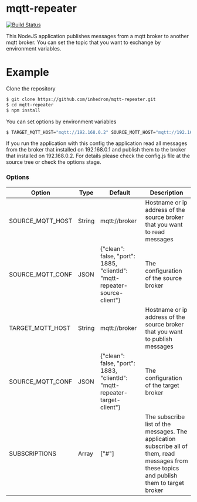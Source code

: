 # mqtt-repeater 

[![Build Status](https://travis-ci.com/maydemirx/mqtt-repeater.svg?branch=master)](https://travis-ci.com/maydemirx/mqtt-repeater)

This NodeJS application publishes messages from a mqtt broker to another mqtt broker. You can set the topic that you want to exchange by environment variables.

Example
=======

Clone the repository
```bash
$ git clone https://github.com/inhedron/mqtt-repeater.git
$ cd mqtt-repeater
$ npm install
```

You can set options by environment variables
```bash
$ TARGET_MQTT_HOST="mqtt://192.168.0.2" SOURCE_MQTT_HOST="mqtt://192.168.0.1" node index.js
```

If you run the application with this config the application read all messages from the broker that installed on 192.168.0.1 and publish them to the broker that installed on 192.168.0.2. For details please check the config.js file at the source tree or check the options stage.

### Options

Option                 | Type          | Default              | Description
-----------------------|---------------|----------------------|----------------------------
SOURCE_MQTT_HOST | String | mqtt://broker | Hostname or ip address of the source broker that you want to read messages 
SOURCE_MQTT_CONF | JSON   | {"clean": false, "port": 1885, "clientId": "mqtt-repeater-source-client"} | The configuration of the source broker
TARGET_MQTT_HOST | String | mqtt://broker | Hostname or ip address of the source broker that you want to publish messages 
SOURCE_MQTT_CONF | JSON   | {"clean": false, "port": 1883, "clientId": "mqtt-repeater-target-client"} | The configuration of the target broker
SUBSCRIPTIONS    | Array  | ["#"] | The subscribe list of the messages. The application subscribe all of them, read messages from these topics and publish them to target broker
